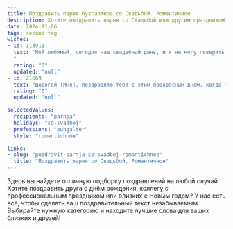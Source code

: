 ```yaml
---
title: Поздравить парня бухгалтера со Свадьбой. Романтичное
description: Хотите поздравить парня со Свадьбой или другим праздником? Наш ИИ создаст незабываемое поздравление, а вы обязательно выделитесь среди других.  
date: 2024-11-06
tags: second tag
wishes:
- id: 113911
  text: "Мой любимый, сегодня наш свадебный день, и я не могу поверить, что этот замечательный бухгалтер теперь мой муж!  Твоя точность и расчетливость в работе лишь подчеркивают невероятную глубину и нежность твоей души, которую я так люблю.  Пусть наша семейная жизнь будет такой же гармоничной и счастливой, как безупречно составленный тобой отчет.  С нашей свадьбой, любимый!
  "
  rating: "0"
  updated: "null"
- id: 21669
  text: "Дорогой [Имя], поздравляю тебя с этим прекрасным днем, когда ты начинаешь новую главу своей жизни! Пусть ваша свадьба станет началом множества счастливых моментов, полных любви и взаимопонимания. Ты, как бухгалтер, всегда умеешь считать и анализировать, но сегодня позволь чувствам управлять счетами. Пусть каждый день с твоей второй половинкой будет наполнен радостью и теплом, а ваша любовь будет расти, как самый стабильный актив. Желаю вам много лет счастливого и гармоничного совместного бухгалтерского учета жизни! С теплом, [Ваше Имя]."
  rating: "0"
  updated: "null"

selectedValues:
  recipients: "parnja"
  holidays: "so-svadboj"
  professions: "buhgalter"
  style: "romantichnoe"

links:
- slug: "pozdravit-parnja-so-svadboj-romantichnoe"
  title: "Поздравить парня со Свадьбой. Романтичное"
---
```


Здесь вы найдете отличную подборку поздравлений на любой случай.
Хотите поздравить друга с днём рождения, коллегу с профессиональным праздником или близких с Новым годом? У нас есть всё, чтобы сделать ваш поздравительный текст незабываемым. Выбирайте нужную категорию и находите лучшие слова для ваших близких и друзей!
